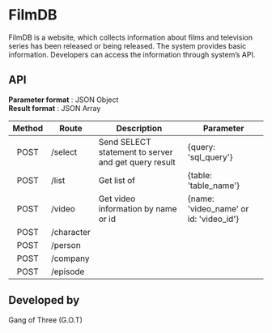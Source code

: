 # FilmDB
FilmDB is a website, which collects information about films and television series has been released or being released. The system provides basic information. Developers can access the information through system’s API.

## API ##

<b>Parameter format</b> : JSON Object <br>
<b>Result format</b> : JSON Array

Method | Route | Description | Parameter   
:-------:|-------|-------------|-------------
POST   |/select|Send SELECT statement to server and get query result| {query: 'sql_query'}
POST   |/list  |Get list of | {table: 'table_name'}
POST   |/video |Get video information by name or id | {name: 'video_name' or id: 'video_id'}
POST   |/character||
POST   |/person||
POST   |/company||
POST   |/episode||

## Developed by ##
Gang of Three (G.O.T)
